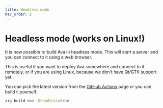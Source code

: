 ```yaml
---
title: Headless mode
nav_order: 2
---
```


# Headless mode (works on Linux!)

It is now possible to build Ava in headless mode. This will start a server
and you can connect to it using a web browser.

This is useful if you want to deploy Ava somewhere and connect to it remotely,
or if you are using Linux, because we don't have Qt/GTK support yet.

You can pick the latest version from the [GitHub
Actions](https://github.com/cztomsik/ava/actions) page or you can build it
yourself.

```bash
zig build run -Dheadless=true
```
